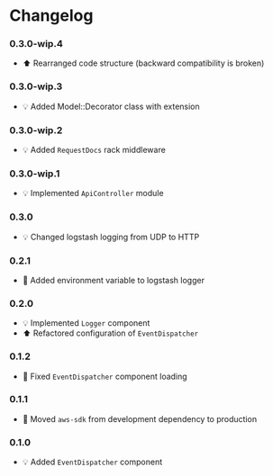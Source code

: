 # Changelog

### 0.3.0-wip.4
- :arrow_up: Rearranged code structure (backward compatibility is broken)

### 0.3.0-wip.3
- :bulb: Added Model::Decorator class with extension

### 0.3.0-wip.2
- :bulb: Added `RequestDocs` rack middleware

### 0.3.0-wip.1
- :bulb: Implemented `ApiController` module

### 0.3.0
- :bulb: Changed logstash logging from UDP to HTTP

### 0.2.1
- :hammer: Added environment variable to logstash logger

### 0.2.0
- :bulb: Implemented `Logger` component
- :arrow_up: Refactored configuration of `EventDispatcher`

### 0.1.2
- :hammer: Fixed `EventDispatcher` component loading

### 0.1.1
- :hammer: Moved `aws-sdk` from development dependency to production

### 0.1.0
- :bulb: Added `EventDispatcher` component
